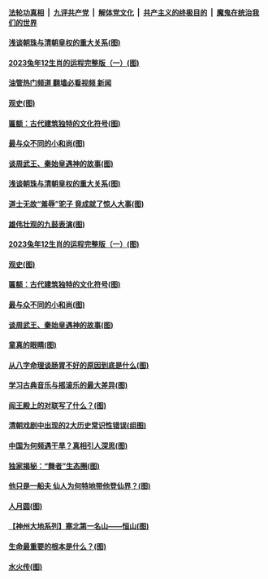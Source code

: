 ####  [法轮功真相](../../../../basic/blob/master/README.md?t=10161331) &nbsp;|&nbsp; [九评共产党](../../../../9ping.md/blob/master/README.md?t=10161331) &nbsp;|&nbsp; [解体党文化](../../../../jtdwh.md/blob/master/README.md?t=10161331)  &nbsp;|&nbsp; [共产主义的终极目的](../../../../gczydzjmd.md/blob/master/README.md?t=10161331) &nbsp;|&nbsp; [魔鬼在统治我们的世界](../../../../mgztzwmdsj.md/blob/master/README.md?t=10161331) 

#### [浅谈朝珠与清朝皇权的重大关系(图)](../pages/p7/1018001.md?t=10161331) 

#### [2023兔年12生肖的运程完整版（一）(图)](../pages/p7/1017971.md?t=10161331) 

#### [油管热门频道 翻墙必看视频 新闻](http://209.250.226.216:81/youtube.html?10161331)

#### [观史(图)](../pages/p7/1018814.md?t=10161331) 

#### [匾额：古代建筑独特的文化符号(图)](../pages/p7/1018647.md?t=10161331) 

#### [最与众不同的小和尚(图)](../pages/p7/1015684.md?t=10161331) 

#### [谈周武王、秦始皇遇神的故事(图)](../pages/p7/1019077.md?t=10161331) 

#### [浅谈朝珠与清朝皇权的重大关系(图)](../pages/p7/1018001.md?t=10161331) 

#### [道士无故“羞辱”驼子 竟成就了惊人大事(图)](../pages/p7/1018767.md?t=10161331) 

#### [雄伟壮观的九鼓表演(图)](../pages/p7/1018695.md?t=10161331) 

#### [2023兔年12生肖的运程完整版（一）(图)](../pages/p7/1017971.md?t=10161331) 

#### [观史(图)](../pages/p7/1018814.md?t=10161331) 

#### [匾额：古代建筑独特的文化符号(图)](../pages/p7/1018647.md?t=10161331) 

#### [最与众不同的小和尚(图)](../pages/p7/1015684.md?t=10161331) 

#### [谈周武王、秦始皇遇神的故事(图)](../pages/p7/1019077.md?t=10161331) 

#### [童真的眼睛(图)](../pages/p7/1018809.md?t=10161331) 

#### [从八字命理谈肠胃不好的原因到底是什么(图)](../pages/p7/1017994.md?t=10161331) 

#### [学习古典音乐与摇滚乐的最大差异(图)](../pages/p7/1018698.md?t=10161331) 

#### [阎王殿上的对联写了什么？(图)](../pages/p7/1018758.md?t=10161331) 

#### [清朝戏剧中出现的2大历史常识性错误(组图)](../pages/p7/1018958.md?t=10161331) 

#### [中国为何频遇干旱？真相引人深思(图)](../pages/p7/1018734.md?t=10161331) 

#### [独家揭秘：“舞者”生态圈(图)](../pages/p7/1018694.md?t=10161331) 

#### [他只是一船夫 仙人为何特地带他登仙界？﻿(图)](../pages/p7/1018823.md?t=10161331) 

#### [人月圆(图)](../pages/p7/1018811.md?t=10161331) 

#### [【神州大地系列】塞北第一名山——恒山(图)](../pages/p7/1018639.md?t=10161331) 

#### [生命最重要的根本是什么？(图)](../pages/p7/1018732.md?t=10161331) 

#### [水火传(图)](../pages/p7/1018692.md?t=10161331) 

<img src='http://gfw-breaker.win/goodnews/indexes/p7.md' width='0px' height='0px'/>
